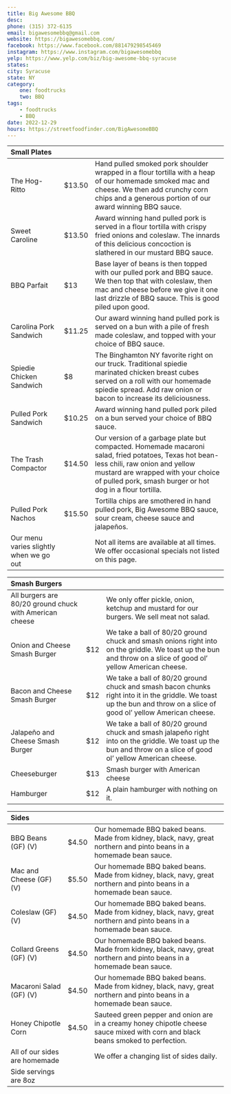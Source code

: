 ```yaml
---
title: Big Awesome BBQ
desc: 
phone: (315) 372-6135
email: bigawesomebbq@gmail.com
website: https://bigawesomebbq.com/
facebook: https://www.facebook.com/881479298545469
instagram: https://www.instagram.com/bigawesomebbq
yelp: https://www.yelp.com/biz/big-awesome-bbq-syracuse
states:
city: Syracuse
state: NY
category:
    one: foodtrucks
    two: BBQ
tags: 
    - foodtrucks
    - BBQ
date: 2022-12-29
hours: https://streetfoodfinder.com/BigAwesomeBBQ
---
```


| Small Plates | | |
| :--- | :--- | :--- |
| The Hog-Ritto | $13.50 | Hand pulled smoked pork shoulder wrapped in a flour tortilla with a heap of our homemade smoked mac and cheese. We then add crunchy corn chips and a generous portion of our award winning BBQ sauce. |
| Sweet Caroline | $13.50 | Award winning hand pulled pork is served in a flour tortilla with crispy fried onions and coleslaw. The innards of this delicious concoction is slathered in our mustard BBQ sauce. |
| BBQ Parfait | $13 | Base layer of beans is then topped with our pulled pork and BBQ sauce.  We then top that with coleslaw, then mac and cheese before we give it one last drizzle of BBQ sauce. This is good piled upon good. |
| Carolina Pork Sandwich | $11.25 | Our award winning hand pulled pork is served on a bun with a pile of fresh made coleslaw, and topped with your choice of BBQ sauce. |
| Spiedie Chicken Sandwich | $8 | The Binghamton NY favorite right on our truck. Traditional spiedie marinated chicken breast cubes served on a roll with our homemade spiedie spread. Add raw onion or bacon to increase its deliciousness. |
| Pulled Pork Sandwich | $10.25 | Award winning hand pulled pork piled on a bun served your choice of BBQ sauce. |
| The Trash Compactor | $14.50 | Our version of a garbage plate but compacted. Homemade macaroni salad, fried potatoes, Texas hot bean-less chili, raw onion and yellow mustard are wrapped with your choice of pulled pork, smash burger or hot dog in a flour tortilla. |
| Pulled Pork Nachos | $15.50 | Tortilla chips are smothered in hand pulled pork, Big Awesome BBQ sauce, sour cream, cheese sauce and jalapeños. |
| Our menu varies slightly when we go out | | Not all items are available at all times. We offer occasional specials not listed on this page. |

| Smash Burgers | | |
| :--- | :--- | :--- |
| All burgers are 80/20 ground chuck with American cheese | | We only offer pickle, onion, ketchup and mustard for our burgers. We sell meat not salad. |
| Onion and Cheese Smash Burger | $12 | We take a ball of 80/20 ground chuck and smash onions right into on the griddle. We toast up the bun and throw on a slice of good ol’ yellow American cheese. |
| Bacon and Cheese Smash Burger | $12 | We take a ball of 80/20 ground chuck and smash bacon chunks right into it in the griddle. We toast up the bun and throw on a slice of good ol’ yellow American cheese. |
| Jalapeño and Cheese Smash Burger | $12 | We take a ball of 80/20 ground chuck and smash jalapeño right into on the griddle. We toast up the bun and throw on a slice of good ol’ yellow American cheese. |
| Cheeseburger | $13 | Smash burger with American cheese
| Hamburger | $12 | A plain hamburger with nothing on it. |

| Sides | | |
| :--- | :--- | :--- |
| BBQ Beans (GF) (V) | $4.50 | Our homemade BBQ baked beans.  Made from kidney, black, navy, great northern and pinto beans in a homemade bean sauce. |
| Mac and Cheese (GF) (V) | $5.50 | Our homemade BBQ baked beans.  Made from kidney, black, navy, great northern and pinto beans in a homemade bean sauce. |
| Coleslaw (GF) (V) | $4.50 | Our homemade BBQ baked beans.  Made from kidney, black, navy, great northern and pinto beans in a homemade bean sauce. |
| Collard Greens (GF) (V) | $4.50 | Our homemade BBQ baked beans.  Made from kidney, black, navy, great northern and pinto beans in a homemade bean sauce. |
| Macaroni Salad (GF) (V) | $4.50 | Our homemade BBQ baked beans.  Made from kidney, black, navy, great northern and pinto beans in a homemade bean sauce. |
| Honey Chipotle Corn | $4.50 | Sauteed green pepper and onion are in a creamy honey chipotle cheese sauce mixed with corn and black beans smoked to perfection. |
| All of our sides are homemade| | We offer a changing list of sides daily. |
| Side servings are 8oz | | |
